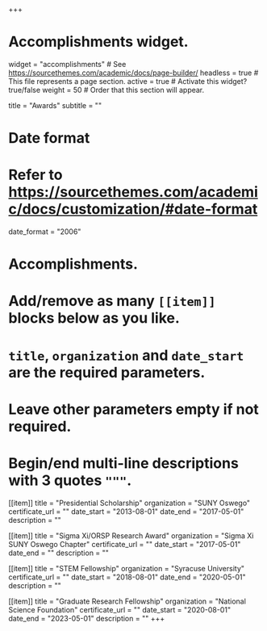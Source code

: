 +++
# Accomplishments widget.
widget = "accomplishments"  # See https://sourcethemes.com/academic/docs/page-builder/
headless = true  # This file represents a page section.
active = true  # Activate this widget? true/false
weight = 50  # Order that this section will appear.

title = "Awards"
subtitle = ""

# Date format
#   Refer to https://sourcethemes.com/academic/docs/customization/#date-format
date_format = "2006"

# Accomplishments.
#   Add/remove as many `[[item]]` blocks below as you like.
#   `title`, `organization` and `date_start` are the required parameters.
#   Leave other parameters empty if not required.
#   Begin/end multi-line descriptions with 3 quotes `"""`.

[[item]]
  title = "Presidential Scholarship"
  organization = "SUNY Oswego"
  certificate_url = ""
  date_start = "2013-08-01"
  date_end = "2017-05-01"
  description = ""

[[item]]
  title = "Sigma Xi/ORSP Research Award"
  organization = "Sigma Xi SUNY Oswego Chapter"
  certificate_url = ""
  date_start = "2017-05-01"
  date_end = ""
  description = ""

[[item]]
  title = "STEM Fellowship"
  organization = "Syracuse University"
  certificate_url = ""
  date_start = "2018-08-01"
  date_end = "2020-05-01"
  description = ""

[[item]]
  title = "Graduate Research Fellowship"
  organization = "National Science Foundation"
  certificate_url = ""
  date_start = "2020-08-01"
  date_end = "2023-05-01"
  description = ""
+++
